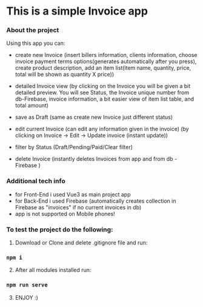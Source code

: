 <h1>This is a simple Invoice app</h1>

### About the project

Using this app you can:

- create new Invoice (insert billers information, clients information, choose invoice payment terms options(generates automatically after you press), create product description, add an item list(item name, quantity, price, total will be shown as quantity X price))

- detailed Invoice view (by clicking on the Invoice you will be given a bit detailed preview. You will see Status, the Invoice unique number from db-Firebase, invoice information, a bit easier view of item list table, and total amount)

- save as Draft (same as create new Invoice just different status)

- edit current Invoice (can edit any information given in the invoice) (by clicking on Invoice -> Edit -> Update invoice (instant update))

- filter by Status (Draft/Pending/Paid/Clear filter)

- delete Invoice (instantly deletes Invoices from app and from db - Firebase )

### Additional tech info

- for Front-End i used Vue3 as main project app
- for Back-End i used Firebase (automatically creates collection in Firebase as "invoices" if no current invoices in db)
- app is not supported on Mobile phones!

### To test the project do the following:

1. Download or Clone and delete .gitignore file and run:

### `npm i`

2. After all modules installed run:

### `npm run serve`

3. ENJOY :)
